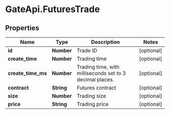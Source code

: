 # GateApi.FuturesTrade

## Properties

Name | Type | Description | Notes
------------ | ------------- | ------------- | -------------
**id** | **Number** | Trade ID | [optional] 
**create_time** | **Number** | Trading time | [optional] 
**create_time_ms** | **Number** | Trading time, with milliseconds set to 3 decimal places. | [optional] 
**contract** | **String** | Futures contract | [optional] 
**size** | **Number** | Trading size | [optional] 
**price** | **String** | Trading price | [optional] 

